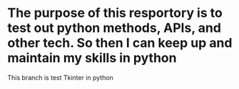 # The purpose of this resportory is to test out python methods, APIs, and other tech. So then I can keep up and maintain my skills in python

This branch is test Tkinter in python